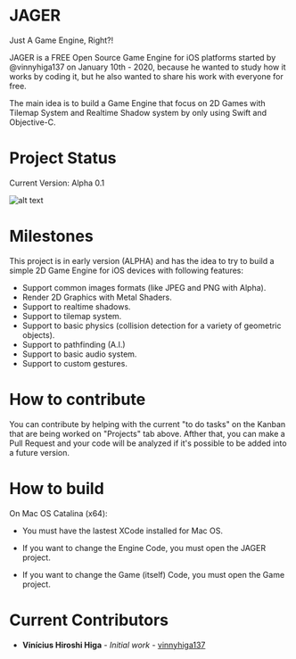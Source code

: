 # JAGER
Just A Game Engine, Right?!

JAGER is a FREE Open Source Game Engine for iOS platforms started by @vinnyhiga137 on January 10th - 2020, because he wanted to study how it works by coding it, but he also wanted to share his work with everyone for free.

The main idea is to build a Game Engine that focus on 2D Games with Tilemap System and Realtime Shadow system by only using Swift and Objective-C.

# Project Status

Current Version: Alpha 0.1

![alt text](https://ci.appveyor.com/api/projects/status/32r7s2skrgm9ubva?svg=true)

# Milestones

This project is in early version (ALPHA) and has the idea to try to build a simple 2D Game Engine for iOS devices with following features:

* Support common images formats (like JPEG and PNG with Alpha).
* Render 2D Graphics with Metal Shaders.
* Support to realtime shadows.
* Support to tilemap system.
* Support to basic physics (collision detection for a variety of geometric objects).
* Support to pathfinding (A.I.)
* Support to basic audio system.
* Support to custom gestures.

# How to contribute

You can contribute by helping with the current "to do tasks" on the Kanban that are being worked on "Projects" tab above.  Afther that, you can make a Pull Request and your code will be analyzed if it's possible to be added into a future version.

# How to build

On Mac OS Catalina (x64):

* You must have the lastest XCode installed for Mac OS.

* If you want to change the Engine Code, you must open the JAGER project.

* If you want to change the Game (itself) Code, you must open the Game project.

# Current Contributors

* **Vinícius Hiroshi Higa** - *Initial work* - [vinnyhiga137](https://github.com/vinnyhiga137)

